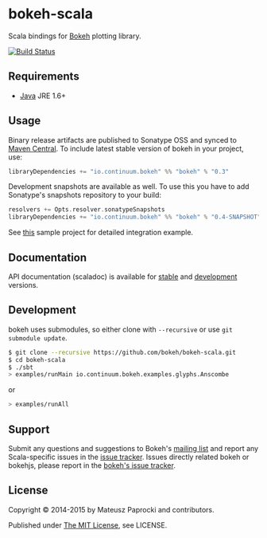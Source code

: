 # bokeh-scala

Scala bindings for [Bokeh][bokeh] plotting library.

[![Build Status][travis]](https://travis-ci.org/bokeh/bokeh-scala)

## Requirements

* [Java](http://wwww.java.com) JRE 1.6+

## Usage

Binary release artifacts are published to Sonatype OSS and synced to [Maven
Central][central]. To include latest stable version of bokeh in your project,
use:

```scala
libraryDependencies += "io.continuum.bokeh" %% "bokeh" % "0.3"
```

Development snapshots are available as well. To use this you have to add
Sonatype's snapshots repository to your build:

```scala
resolvers += Opts.resolver.sonatypeSnapshots
libraryDependencies += "io.continuum.bokeh" %% "bokeh" % "0.4-SNAPSHOT"
```

See [this][sample] sample project for detailed integration example.

## Documentation

API documentation (scaladoc) is available for [stable][api-stable] and
[development][api-devel] versions.

## Development

bokeh uses submodules, so either clone with `--recursive` or use
`git submodule update`.

```bash
$ git clone --recursive https://github.com/bokeh/bokeh-scala.git
$ cd bokeh-scala
$ ./sbt
> examples/runMain io.continuum.bokeh.examples.glyphs.Anscombe
```
or
```bash
> examples/runAll
```

## Support

Submit any questions and suggestions to Bokeh's [mailing list][group] and report
any Scala-specific issues in the [issue tracker][issues]. Issues directly related
bokeh or bokehjs, please report in the [bokeh's issue tracker][bokeh-issues].

## License

Copyright &copy; 2014-2015 by Mateusz Paprocki and contributors.

Published under [The MIT License][license], see LICENSE.

[bokeh]: http://bokeh.pydata.org
[central]: http://search.maven.org/#search%7Cga%7C1%7Cbokeh
[sample]: https://github.com/bokeh/bokeh-scala-sample
[api-stable]: https://s3.amazonaws.com/bokeh-scala/docs/2.11/0.3/index.html
[api-devel]: https://s3.amazonaws.com/bokeh-scala/docs/2.11/0.4-SNAPSHOT/index.html
[group]: https://groups.google.com/a/continuum.io/forum/#!forum/bokeh
[issues]: https://github.com/bokeh/bokeh-scala/issues
[bokeh-issues]: https://github.com/bokeh/bokeh/issues
[travis]: https://api.travis-ci.org/bokeh/bokeh-scala.png?branch=master
[license]: http://www.opensource.org/licenses/mit-license.php
